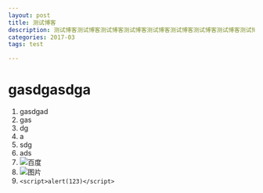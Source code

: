 ```yaml
---
layout: post
title: 测试博客
description: 测试博客测试博客测试博客测试博客测试博客测试博客测试博客测试博客测试博客
categories: 2017-03
tags: test

---
```

# gasdgasdga
1.  gasdgad
2.  gas
3.  dg
4.  a
5.  sdg
6.  ads
7.  ![百度](https://www.baidu.com)
8.  ![图片](http://img07.tooopen.com/images/20170206/tooopen_sy_198052642226.jpg)
9.  `<script>alert(123)</script>`